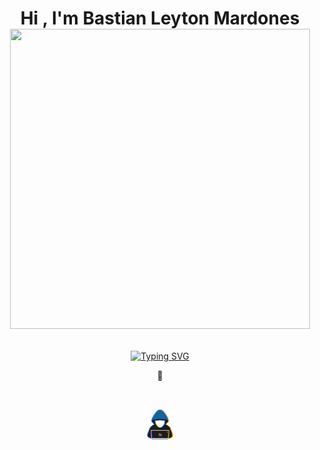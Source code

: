
<h1 align="center"><b>Hi , I'm Bastian Leyton Mardones</b><img src="https://media.giphy.com/media/hvRJCLFzcasrR4ia7z/giphy.gif](https://giphy.com/embed/lGBeeSvVQA7xME62Df" width="480" height="480" style="" frameBorder="0" class="giphy-embed" allowFullScreen></iframe><p><a href="https://giphy.com/stickers/mate-merienda-matecito-lGBeeSvVQA7xME62Df" width="35"></h1>
<!--  -->
<p align="center">
  <a href="https://git.io/typing-svg"><img src="https://readme-typing-svg.herokuapp.com?font=Fira+Code&pause=1000&center=true&vCenter=true&width=435&lines=Software+Engineer;Cybersecurity+enthusiast;Full-Stack+Developer" alt="Typing SVG" /></a>
</p>
<p align="center">🧉</p>
<br>

<p align="center">
  <picture><img src = "https://github.com/0xAbdulKhalid/0xAbdulKhalid/raw/main/assets/mdImages/about_me.gif" width = 50px></picture> 
</p>


<br>
